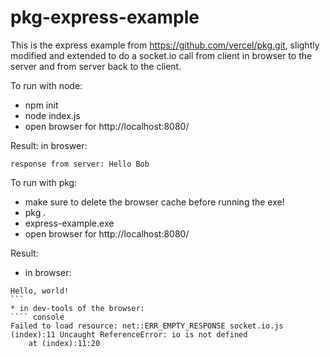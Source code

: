 # pkg-express-example
This is the express example from https://github.com/vercel/pkg.git, slightly modified and extended to do a socket.io call from client in browser 
to the server and from server back to the client.

To run with node:
* npm init
* node index.js
* open browser for http://localhost:8080/

Result:
in broswer:
```` console 
response from server: Hello Bob
````

To run with pkg:
* make sure to delete the browser cache before running the exe!
* pkg .
* express-example.exe
* open browser for http://localhost:8080/

Result:
* in browser: 
```` console 
Hello, world!
```
* in dev-tools of the browser:
```` console 
Failed to load resource: net::ERR_EMPTY_RESPONSE socket.io.js
(index):11 Uncaught ReferenceError: io is not defined
    at (index):11:20
````
